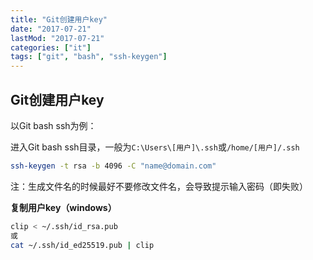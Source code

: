 ```yaml
---
title: "Git创建用户key"
date: "2017-07-21"
lastMod: "2017-07-21"
categories: ["it"]
tags: ["git", "bash", "ssh-keygen"]
---
```


## Git创建用户key

以Git bash ssh为例：

进入Git bash ssh目录，一般为`C:\Users\[用户]\.ssh`或`/home/[用户]/.ssh`
```bash
ssh-keygen -t rsa -b 4096 -C "name@domain.com"
```

注：生成文件名的时候最好不要修改文件名，会导致提示输入密码（即失败）

**复制用户key（windows）**
```bash
clip < ~/.ssh/id_rsa.pub
或
cat ~/.ssh/id_ed25519.pub | clip
```